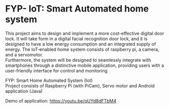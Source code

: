 # FYP- IoT: Smart Automated home system
This project aims to design and implement a more cost-effective digital door lock. It
will take form in a digital facial recognition door lock, and it is designed to have a low energy
consumption and an integrated supply of energy. The IoT-enabled home system consists of
raspberry pi, a camera, and a servomotor.\
Furthermore, the system will be designed to seamlessly integrate with smartphones through a
distinctive mobile application, providing users with a user-friendly interface for control and
monitoring

FYP:  Smart Home Automated System (Iot)\
Project consists of Raspberry Pi (with PiCam), Servo motor and Android application (Java)

Demo of application:
https://youtu.be/qUYd8dFTbM4
